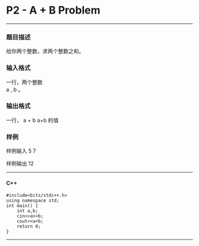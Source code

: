 ﻿# P2 - A + B Problem

---

### 题目描述  
给你两个整数，求两个整数之和。

### 输入格式  
一行，两个整数  
a
,
b
。  

### 输出格式  
一行，
a
+
b
a+b 的值  

### 样例  
样例输入
5 7  
  
样例输出
12  

---
#### C++

```
#include<bits/stdc++.h>  
using namespace std;  
int main() {  
	int a,b;  
	cin>>a>>b;  
	cout<<a+b;  
	return 0;  
}  

```
  
---
